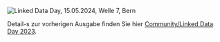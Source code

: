![Linked Data Day, 15.05.2024, Welle 7, Bern](/static-assets/img/linked-data-day-2024-de.png)
  

Detail-s zur vorherigen Ausgabe finden Sie hier [Community/Linked Data Day 2023](/community/linked-data-day-2023/?lang=de).


